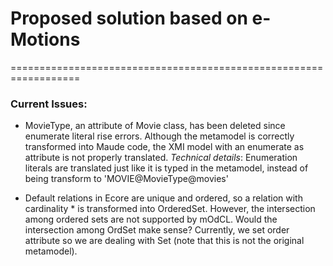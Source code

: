 # Proposed solution based on e-Motions
==================================================================

### Current Issues:

* MovieType, an attribute of Movie class, has been deleted since enumerate literal rise errors. Although the metamodel is correctly transformed into Maude code, the XMI model with an enumerate as attribute is not properly translated. 
      *Technical details*: Enumeration literals are translated just like it is typed in the metamodel, instead of being transform to 'MOVIE@MovieType@movies'
      
* Default relations in Ecore are unique and ordered, so a relation with cardinality * is transformed into OrderedSet. However, the intersection among ordered sets are not supported by mOdCL. Would the intersection among OrdSet make sense? Currently, we set order attribute so we are dealing with Set (note that this is not the original metamodel).

